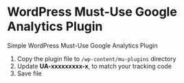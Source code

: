 # WordPress Must-Use Google Analytics Plugin
Simple WordPress Must-Use Google Analytics Plugin

1. Copy the plugin file to `/wp-content/mu-plugins` directory
2. Update **UA-xxxxxxxxx-x**, to match your tracking code
3. Save file
